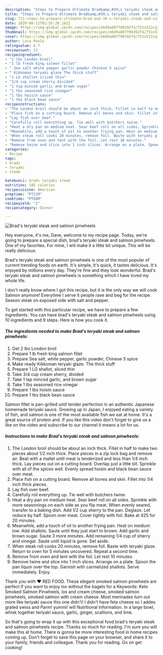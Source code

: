 ```yaml
---
description: "Steps to Prepare Ultimate Brad&amp;#39;s teryaki steak and salmon pinwheels"
title: "Steps to Prepare Ultimate Brad&amp;#39;s teryaki steak and salmon pinwheels"
slug: 711-steps-to-prepare-ultimate-brad-and-39-s-teryaki-steak-and-salmon-pinwheels
date: 2020-08-11T01:55:20.182Z
image: https://img-global.cpcdn.com/recipes/e6d9a807f90392f4/751x532cq70/brads-teryaki-steak-and-salmon-pinwheels-recipe-main-photo.jpg
thumbnail: https://img-global.cpcdn.com/recipes/e6d9a807f90392f4/751x532cq70/brads-teryaki-steak-and-salmon-pinwheels-recipe-main-photo.jpg
cover: https://img-global.cpcdn.com/recipes/e6d9a807f90392f4/751x532cq70/brads-teryaki-steak-and-salmon-pinwheels-recipe-main-photo.jpg
author: Lora Poole
ratingvalue: 4.7
reviewcount: 13
recipeingredient:
- "2 lbs London broil"
- "1 lb fresh king salmon fillet"
- " Sea salt white pepper garlic powder Chinese 5 spice"
- " Kikkoman teryaki glaze The thick stuff"
- "1 LG shallot sliced thin"
- "3/4 cup cream sherry divided"
- "1 tsp minced garlic and brown sugar"
- "1 tbs seasoned rice vinegar"
- "1 tbs hoisin sauce"
- "1 tbs black bean sauce"
recipeinstructions:
- "The London broil should be about an inch thick. Fillet in half to make two pieces about 1/2 inch thick. Place pieces in a zip lock bag and remove air. Beat with a mallet until meat is tenderized and less than 1/4 inch thick. Lay pieces out on a cutting board. Overlap just a little bit. Sprinkle with all of the spices well. Evenly spread hoisin and black bean sauce over meat."
- "Place fish on a cutting board. Remove all bones and skin. Fillet into 1/4 inch thick pieces."
- "Lay fish over beef."
- "Carefully roll everything up. Tie well with butchers twine."
- "Heat a dry pan on medium heat. Sear beef roll on all sides. Sprinkle with more seasonings on each side as you flip meat. When evenly seared, transfer to a baking dish. Add 1/2 cup sherry to the pan. Deglaze. Let reduce by half. Spoon over meat. Cover tightly with foil. Bake at 425 for 20 minutes."
- "Meanwhile, add a touch of oil to another frying pan. Heat on medium low. Add shallots. Saute until they just start to brown. Add garlic and brown sugar. Saute 3 more minutes. Add remaining 1/4 cup of sherry and vinegar. Saute until liquid is gone. Set aside."
- "When steak roll cooks 20 minutes, remove foil. Baste with teryaki glaze. Return to oven for 5 minutes uncovered. Repeat a second time."
- "Remove from oven and tent with the foil. Let rest 10 minutes."
- "Remove twine and slice into 1 inch slices. Arrange on a plate. Spoon the pan liquor over the top. Garnish with carmelized shallots. Serve immediately. Enjoy."
categories:
- Recipe
tags:
- brads
- teryaki
- steak

katakunci: brads teryaki steak 
nutrition: 185 calories
recipecuisine: American
preptime: "PT21M"
cooktime: "PT60M"
recipeyield: "2"
recipecategory: Dinner

---
```



![Brad&#39;s teryaki steak and salmon pinwheels](https://img-global.cpcdn.com/recipes/e6d9a807f90392f4/751x532cq70/brads-teryaki-steak-and-salmon-pinwheels-recipe-main-photo.jpg)

Hey everyone, it's me, Dave, welcome to my recipe page. Today, we're going to prepare a special dish, brad&#39;s teryaki steak and salmon pinwheels. One of my favorites. For mine, I will make it a little bit unique. This will be really delicious.

Brad&#39;s teryaki steak and salmon pinwheels is one of the most popular of current trending foods on earth. It's simple, it's quick, it tastes delicious. It's enjoyed by millions every day. They're fine and they look wonderful. Brad&#39;s teryaki steak and salmon pinwheels is something which I have loved my whole life.

I don&#39;t really know where I got this recipe, but it is the only way we will cook Salmon anymore! Everytime I serve it people rave and beg for the recipe. Season steak on exposed side with salt and pepper.


To get started with this particular recipe, we have to prepare a few ingredients. You can have brad&#39;s teryaki steak and salmon pinwheels using 10 ingredients and 9 steps. Here is how you cook it.

<!--inarticleads1-->

##### The ingredients needed to make Brad&#39;s teryaki steak and salmon pinwheels:

1. Get 2 lbs London broil
1. Prepare 1 lb fresh king salmon fillet
1. Prepare  Sea salt, white pepper, garlic powder, Chinese 5 spice
1. Make ready  Kikkoman teryaki glaze. The thick stuff
1. Prepare 1 LG shallot, sliced thin
1. Take 3/4 cup cream sherry, divided
1. Take 1 tsp minced garlic, and brown sugar
1. Take 1 tbs seasoned rice vinegar
1. Prepare 1 tbs hoisin sauce
1. Prepare 1 tbs black bean sauce


Salmon fillet is pan-grilled until tender perfection in an authentic Japanese homemade teriyaki sauce. Growing up in Japan, I enjoyed eating a variety of fish, and salmon is one of the most available fish we eat at home. It&#39;s a great source of protein and. If you like this video don&#39;t forget to give us a like on the video and subscribe to our channel it means a lot for us. 

<!--inarticleads2-->

##### Instructions to make Brad&#39;s teryaki steak and salmon pinwheels:

1. The London broil should be about an inch thick. Fillet in half to make two pieces about 1/2 inch thick. Place pieces in a zip lock bag and remove air. Beat with a mallet until meat is tenderized and less than 1/4 inch thick. Lay pieces out on a cutting board. Overlap just a little bit. Sprinkle with all of the spices well. Evenly spread hoisin and black bean sauce over meat.
1. Place fish on a cutting board. Remove all bones and skin. Fillet into 1/4 inch thick pieces.
1. Lay fish over beef.
1. Carefully roll everything up. Tie well with butchers twine.
1. Heat a dry pan on medium heat. Sear beef roll on all sides. Sprinkle with more seasonings on each side as you flip meat. When evenly seared, transfer to a baking dish. Add 1/2 cup sherry to the pan. Deglaze. Let reduce by half. Spoon over meat. Cover tightly with foil. Bake at 425 for 20 minutes.
1. Meanwhile, add a touch of oil to another frying pan. Heat on medium low. Add shallots. Saute until they just start to brown. Add garlic and brown sugar. Saute 3 more minutes. Add remaining 1/4 cup of sherry and vinegar. Saute until liquid is gone. Set aside.
1. When steak roll cooks 20 minutes, remove foil. Baste with teryaki glaze. Return to oven for 5 minutes uncovered. Repeat a second time.
1. Remove from oven and tent with the foil. Let rest 10 minutes.
1. Remove twine and slice into 1 inch slices. Arrange on a plate. Spoon the pan liquor over the top. Garnish with carmelized shallots. Serve immediately. Enjoy.


Thank you with ❤️ RED FOOD. These elegant smoked salmon pinwheels are perfect if you want to enjoy lox without the bagels for a Keywords: Keto Smoked Salmon Pinwheels, lox and cream cheese, smoked salmon pinwheels, smoked salmon with cream cheese. Most merinades turn out more like teriyaki sauce this one didn&#39;t! I didn&#39;t have feta cheese so I addes grated swiss and Parm! yummi! will Nutritional Information. In a large bowl, whisk together teriyaki sauce, garlic, ginger, scallions, and lime. 

So that's going to wrap it up with this exceptional food brad&#39;s teryaki steak and salmon pinwheels recipe. Thanks so much for reading. I'm sure you will make this at home. There is gonna be more interesting food in home recipes coming up. Don't forget to save this page on your browser, and share it to your family, friends and colleague. Thank you for reading. Go on get cooking!
